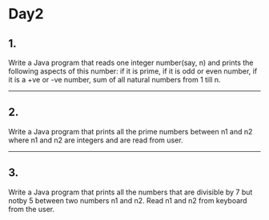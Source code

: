 # Day2

## 1.
Write a Java program that reads one integer number(say, n) and prints the following aspects of this number: if it is prime, if it is odd or even number, if it is a +ve or -ve number, sum of all natural numbers from 1 till n.

---

## 2.
Write a Java program that prints all the prime numbers between n1 and n2 where n1 and n2 are integers and are read from user.

---

## 3.
Write a Java program that prints all the numbers that are divisible by 7 but notby 5 between two numbers n1 and n2. Read n1 and n2 from keyboard from the user.
